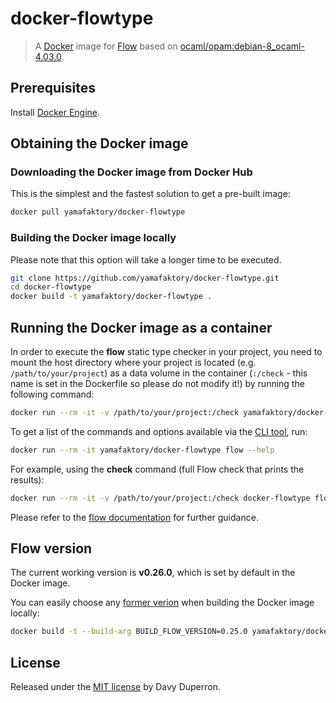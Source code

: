 # docker-flowtype

> A [Docker](https://www.docker.com/) image for [Flow](https://flowtype.org/) based on [ocaml/opam:debian-8_ocaml-4.03.0](https://github.com/ocaml/opam-dockerfiles).

## Prerequisites

Install [Docker Engine](https://docs.docker.com/engine/installation/).

## Obtaining the Docker image

### Downloading the Docker image from Docker Hub

This is the simplest and the fastest solution to get a pre-built image:

```bash
docker pull yamafaktory/docker-flowtype
```

### Building the Docker image locally

Please note that this option will take a longer time to be executed.

```bash
git clone https://github.com/yamafaktory/docker-flowtype.git
cd docker-flowtype
docker build -t yamafaktory/docker-flowtype .
```

## Running the Docker image as a container

In order to execute the **flow** static type checker in your project, you need to mount the host directory where your project is located (e.g. `/path/to/your/project`) as a data volume in the container (`:/check` - this name is set in the Dockerfile so please do not modify it!) by running the following command:

```bash
docker run --rm -it -v /path/to/your/project:/check yamafaktory/docker-flowtype
```

To get a list of the commands and options available via the [CLI tool](https://flowtype.org/docs/cli.html), run:

```bash
docker run --rm -it yamafaktory/docker-flowtype flow --help
```

For example, using the **check** command (full Flow check that prints the results):

```bash
docker run --rm -it -v /path/to/your/project:/check docker-flowtype flow check
```

Please refer to the [flow documentation](https://flowtype.org/docs/getting-started.html) for further guidance.

## Flow version

The current working version is **v0.26.0**, which is set by default in the Docker image.

You can easily choose any [former verion](https://github.com/facebook/flow/tags) when building the Docker image locally:

```bash
docker build -t --build-arg BUILD_FLOW_VERSION=0.25.0 yamafaktory/docker-flowtype .
```

## License

Released under the [MIT license](https://opensource.org/licenses/MIT) by Davy Duperron.
